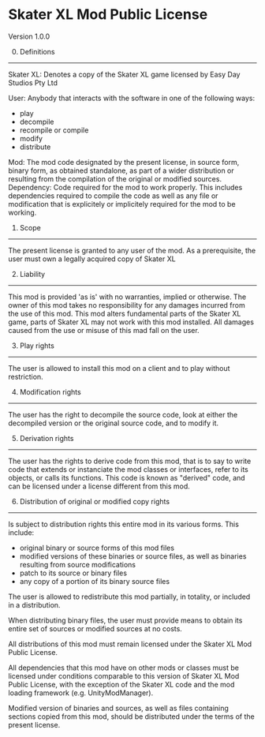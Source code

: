 Skater XL Mod Public License
============================
Version 1.0.0

0. Definitions
--------------
Skater XL: Denotes a copy of the Skater XL game licensed by Easy Day Studios Pty Ltd

User: Anybody that interacts with the software in one of the following ways:
   - play
   - decompile
   - recompile or compile
   - modify
   - distribute

Mod: The mod code designated by the present license, in source form, binary
form, as obtained standalone, as part of a wider distribution or resulting from
the compilation of the original or modified sources.
Dependency: Code required for the mod to work properly. This includes
dependencies required to compile the code as well as any file or modification
that is explicitely or implicitely required for the mod to be working.

1. Scope
--------
The present license is granted to any user of the mod. As a prerequisite,
the user must own a legally acquired copy of Skater XL

2. Liability
------------
This mod is provided 'as is' with no warranties, implied or otherwise. The owner
of this mod takes no responsibility for any damages incurred from the use of
this mod. This mod alters fundamental parts of the Skater XL game, parts of
Skater XL may not work with this mod installed. All damages caused from the use
or misuse of this mad fall on the user.

3. Play rights
--------------
The user is allowed to install this mod on a client and to play without 
restriction.

4. Modification rights
----------------------
The user has the right to decompile the source code, look at either the
decompiled version or the original source code, and to modify it.

5. Derivation rights
--------------------
The user has the rights to derive code from this mod, that is to say to
write code that extends or instanciate the mod classes or interfaces, refer to
its objects, or calls its functions. This code is known as "derived" code, and
can be licensed under a license different from this mod.

6. Distribution of original or modified copy rights
---------------------------------------------------
Is subject to distribution rights this entire mod in its various forms. This
include:
   - original binary or source forms of this mod files
   - modified versions of these binaries or source files, as well as binaries
     resulting from source modifications
   - patch to its source or binary files
   - any copy of a portion of its binary source files

The user is allowed to redistribute this mod partially, in totality, or
included in a distribution.

When distributing binary files, the user must provide means to obtain its
entire set of sources or modified sources at no costs.

All distributions of this mod must remain licensed under the Skater XL Mod Public License.

All dependencies that this mod have on other mods or classes must be licensed
under conditions comparable to this version of Skater XL Mod Public License, with the exception of the
Skater XL code and the mod loading framework (e.g. UnityModManager).

Modified version of binaries and sources, as well as files containing sections
copied from this mod, should be distributed under the terms of the present
license.